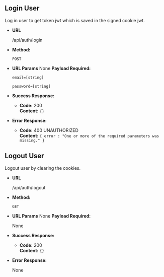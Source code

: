 ## Login User 
 
Log in user to get token jwt which is saved in the signed cookie jwt.

- **URL**

  /api/auth/login

- **Method:**

  `POST`

- **URL Params**
  None
  **Payload Required:**

  `email=[string]`
  
  `password=[string]`


- **Success Response:**

  - **Code:** 200 <br />
    **Content:** `{}`

- **Error Response:**

  - **Code:** 400 UNAUTHORIZED <br />
    **Content:** `{ error : "One or more of the required parameters was missing." }`

## Logout User 
 
Logout  user by clearing the cookies.

- **URL**

  /api/auth/logout

- **Method:**

  `GET`

- **URL Params**
  None
  **Payload Required:**

  None


- **Success Response:**

  - **Code:** 200 <br />
    **Content:** `{}`

- **Error Response:**

  None
